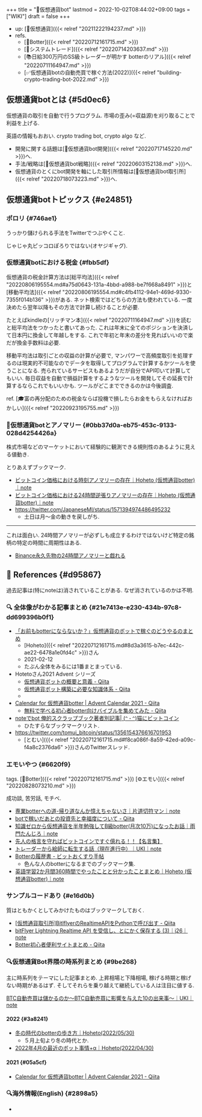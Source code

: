 +++
title = "📝仮想通貨bot"
lastmod = 2022-10-02T08:44:02+09:00
tags = ["WIKI"]
draft = false
+++

-   up: [📝仮想通貨]({{< relref "20211222194237.md" >}})
-   refs.
    -   [🔖Botter]({{< relref "20220712161715.md" >}})
    -   [📝システムトレード]({{< relref "20220714203637.md" >}})
    -   [📚日給300万円のSS級トレーダーが明かす botterのリアル]({{< relref "20220711164947.md" >}})
    -   [✅仮想通貨botの自動売買で稼ぐ方法(2022)]({{< relref "building-crypto-trading-bot-2022.md" >}})


## 仮想通貨botとは {#5d0ec6}

仮想通貨の取引を自動で行うプログラム. 市場の歪み(=収益源)を刈り取ることで利益を上げる.

英語の情報もおおい. crypto trading bot, crypto algo など.

-   開発に関する話題は[📝仮想通貨bot開発]({{< relref "20220717145220.md" >}})へ.
-   手法/戦略は[📝仮想通貨bot戦略]({{< relref "20220603152138.md" >}})へ.
-   仮想通貨のとくにbot開発を軸にした取引所情報は[📝仮想通貨bot取引所]({{< relref "20220718073223.md" >}})へ.


## 仮想通貨botトピックス {#e24851}


### ポロリ {#746ae1}

うっかり儲けられる手法をTwitterでつぶやくこと.

じゃじゃ丸ピッコロぽろりではない(オヤジギャグ).


### 仮想通貨botにおける税金 {#fbb5df}

仮想通貨の税金計算方法は[総平均法]({{< relref "20220806195554.md#a75d0643-131a-4bbd-a988-be7f668a8491" >}})と[移動平均法]({{< relref "20220806195554.md#c4fb4112-94e1-469d-9330-7355f014b136" >}})がある. ネット検索ではどちらの方法も使われている. 一度決めたら翌年以降もその方法で計算し続けることが必要.

たとえばkindleの[リッチマン本]({{< relref "20220711164947.md" >}})を読むと総平均法をつかったと書いてあった. これは年末に全てのポジションを決済して日本円に換金して年越しをする. これで年初と年末の差分を見ればいいので楽だが換金手数料は必要.

移動平均法は取引ごとの収益の計算が必要で, マンパワーで高頻度取引を処理するのは現実的不可能なのでデータを取得してプログラムで計算するかツールを使うことになる. 売られているサービスもあるようだが自分でAPI叩いて計算してもいい. 毎日収益を自動で損益計算をするようなツールを開発してその延長で計算するならこれでもいいかも. ツールがどこまでできるのかは今後調査.

ref. [🎓富の再分配のための税金ならば投機で損したらお金をもらえなければおかしい]({{< relref "20220923195755.md" >}})


### 📍仮想通貨botとアノマリー {#0bb37d0a-eb75-453c-9133-028d4254426a}

株式市場などのマーケットにおいて経験的に観測できる規則性のあるように見える値動き.

とりあえずブックマーク.

-   [ビットコイン価格における時刻アノマリーの存在｜Hoheto (仮想通貨botter)｜note](https://note.com/hht/n/nc0caf98477db)
-   [ビットコイン価格における24時間逆張りアノマリーの存在｜Hoheto (仮想通貨botter)｜note](https://note.com/hht/n/nea09d366be7c)
-   <https://twitter.com/JapaneseMl/status/1571394974486495232>
    -   土日は月～金の動きを戻しがち.

---

これは面白い. 24時間アノマリーが必ずしも成立するわけではないけど特定の銘柄の特定の時間に周期性はある.

-   [Binance永久先物の24時間アノマリーと戯れる](https://zenn.dev/wannabebotter/articles/d9f430d5ff1187)


## <span class="org-todo todo _">🔗</span> References {#d95867}

過去記事は(特にnoteは)消されていることがある. なぜ消されているのかは不明.


### <span class="org-todo todo _">🔍</span> 全体像がわかる記事まとめ {#21e7413e-e230-434b-97c8-dd699396b0f1}

-   [「お前もbotterにならないか？」仮想通貨のボットで稼ぐのどうやるのまとめ](https://note.com/hht/n/n61e6ecefd059)
    -   [Hoheto]({{< relref "20220712161715.md#8d3a3615-b7ec-442c-ae22-6478a1e0fd4c" >}})さん
    -   2021-02-12
    -   たぶん全体をみるには1番まとまっている.
-   Hotetoさん2021 Advent シリーズ
    -   [仮想通貨ボットの概要と意義 - Qiita](https://qiita.com/hoheto/items/7dd1a13e0c42dd3e2a0c)
    -   [仮想通貨ボット構築に必要な知識体系 - Qiita](https://qiita.com/hoheto/items/299b7eef1dbb8155966f)
    -
-   [Calendar for 仮想通貨botter | Advent Calendar 2021 - Qiita](https://qiita.com/advent-calendar/2021/botter)
    -   [無料で学べる初心者botter向けバイブルを集めてみた - Qiita](https://qiita.com/hesoponyo/items/947414c36398c7237cbd)
-   [noteでbot 俺的スクラップブック著者別記事| (`^・^`)猫にビットコイン](https://tokyo559.com/post-6286/)
    -   ひたすらなブックマークリスト.
-   <https://twitter.com/tomui_bitcoin/status/1356154376616701953>
    -   [とむい]({{< relref "20220712161715.md#f8ca086f-8a59-42ed-a09c-f4a8c2376da6" >}})さんのTwitterスレッド.


### エモいやつ {#6620f9}

tags. [🔖Botter]({{< relref "20220712161715.md" >}}) [⚙エモい]({{< relref "20220828073210.md" >}})

成功談, 苦労話, モチベ.

-   [専業botterへの道-帰り道なんか憶えちゃないさ｜片道切符マン｜note](https://note.com/_and_go/n/nca8792c6910d)
-   [botで稼いだあとの投資先と幸福度について - Qiita](https://qiita.com/Snufkin0866/items/843685cb98a84ee89f1e)
-   [知識ゼロから仮想通貨を半年勉強してB級botter(月次10万)になったお話｜雨門たんじろ｜note](https://note.com/amadotanzirou/n/n7ecc02945785)
-   [先人の格言を守ればビットコインですぐ億れる！！【名言集】](https://tokyo559.com/page-3484/)
-   [トレーダーから絵師に転生する話（現在進行中）｜UKI｜note](https://note.com/uki_profit/n/n22a488a441ee)
-   [Botterの履歴書 - ビットおくすり手帖](https://blog.goo.ne.jp/btc/e/2fb3f615769aa9a54103e573b1c5ce80?)
    -   色んな人のbotterになるまでのブックマーク集.
-   [英語学習2か月間360時間でやったことと分かったことまとめ｜Hoheto (仮想通貨botter)｜note](https://note.com/hht/n/n8f77fef2a9b4)


### サンプルコードあり {#e16d0b}

質はともかくとしてみかけたものはブックマークしておく.

-   [[仮想通貨取引所]BitlflyerのRealtimeAPIをPythonで呼び出す - Qiita](https://qiita.com/Avocado/items/55a0dd6aed0d2bbf7b94)
-   [bitFlyer Lightning Realtime API を受信し、とにかく保存する (3)｜j26｜note](https://note.com/j26/n/n1ea0abb8b2c3)
-   [Botter初心者便利サイトまとめ - Qiita](https://qiita.com/OSAer/items/ef11072ced905eefe0bb)


### 🔍仮想通貨Bot界隈の時系列まとめ {#9be268}

主に時系列をテーマにした記事まとめ. 上昇相場と下降相場, 稼げる時期と稼げない時期があるはず. そしてそれらを乗り越えて継続している人は注目に値する.

[BTC自動売買は儲かるのか～BTC自動売買に影響を与えた10の出来事～｜UKI｜note](https://note.com/uki_profit/n/nd9561a9d31f7)


#### 2022 {#3a8241}

-   [冬の時代のbotterの歩き方｜Hoheto(2022/05/30)](https://note.com/hht/n/n8f4afa2ec02a)
    -   ５月上旬より冬の時代とか.
-   [2022年4月の最近のボット事情+α｜Hoheto(2022/04/30)](https://note.com/hht/n/n12944d9c9367)


#### 2021 {#05a5cf}

-   [Calendar for 仮想通貨botter | Advent Calendar 2021 - Qiita](https://qiita.com/advent-calendar/2021/botter)


### 🔍海外情報(English) {#2898a5}

-
